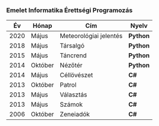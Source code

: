 ### Emelet Informatika Érettségi Programozás

| Év | Hónap| Cím   | Nyelv |
|---- | ------ | ------------| --------|
|2020  |Május  | Meteorológiai jelentés | **Python** |
|2018  |Május | Társalgó | **Python** |
|2015  |Május | Táncrend|   **Python**    |
|2014  |Október      | Nézőtér |    **Python**   |
|2014  |Május       | Céllövészet |    **C#**   |
|2013  |Október      | Patrol|    **C#**  |
|2013  |Május      | Választás |    **C#**  |
|2013  |Május      | Számok |    **C#**  |
|2006  |Október      | Zeneiadók |    **C#**  |

